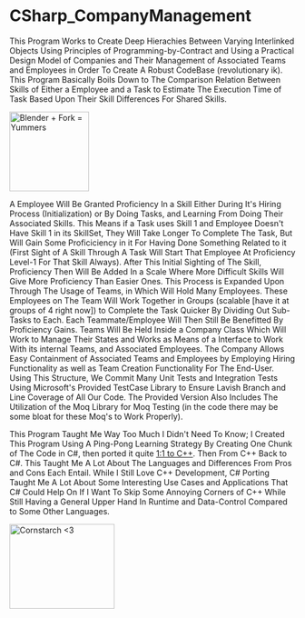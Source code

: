 # CSharp_CompanyManagement
This Program Works to Create Deep Hierachies Between Varying Interlinked Objects Using Principles of Programming-by-Contract and Using a Practical Design Model of Companies and Their Management of Associated Teams and Employees in Order To Create A Robust CodeBase (revolutionary ik).
This Program Basically Boils Down to The Comparison Relation Between Skills of Either a Employee and a Task to Estimate The Execution Time of Task
Based Upon Their Skill Differences For Shared Skills. 

<img src="https://media.giphy.com/media/heIX5HfWgEYlW/giphy.gif" alt="Blender + Fork = Yummers" width="140" height="140">

A Employee Will Be Granted Proficiency In a Skill Either During It's Hiring Process (Initialization)
or By Doing Tasks, and Learning From Doing Their Associated Skills. This Means if a Task uses Skill 1 and Employee Doesn't Have Skill 1 in its SkillSet,
They Will Take Longer To Complete The Task, But Will Gain Some Proficiciency in it For Having Done Something Related to it (First Sight of A Skill Through
A Task Will Start That Employee At Proficiency Level-1 For That Skill Always). After This Initial Sighting of The Skill, Proficiency Then Will Be Added In a Scale
Where More Difficult Skills Will Give More Proficiency Than Easier Ones. This Process is Expanded Upon Through The Usage of Teams, in Which Will Hold Many Employees.
These Employees on The Team Will Work Together in Groups (scalable [have it at groups of 4 right now]) to Complete the Task Quicker By Dividing Out Sub-Tasks to Each. Each
Teammate/Employee Will Then Still Be Benefitted By Proficiency Gains.
Teams Will Be Held Inside a Company Class Which Will Work to Manage Their States and Works as Means of a Interface to Work With its internal Teams, and Associated Employees.
The Company Allows Easy Containment of Associated Teams and Employees by Employing Hiring Functionality as well as Team Creation Functionality For The End-User.
Using This Structure, We Commit Many Unit Tests and Integration Tests Using Microsoft's Provided TestCase Library to Ensure Lavish Branch and Line Coverage of All Our Code.
The Provided Version Also Includes The Utilization of the Moq Library for Moq Testing (in the code there may be some bloat for these Moq's to Work Properly).

This Program Taught Me Way Too Much I Didn't Need To Know; I Created This Program Using A Ping-Pong Learning Strategy By Creating One Chunk of The Code in C#, then ported it quite <a href="https://github.com/Kingerthanu/CPP_Dynamic_CompanyManagement">1:1 to C++</a>. Then From C++ Back to C#. This Taught Me A Lot About The Languages and Differences From Pros and Cons Each Entail. While I Still Love C++ Development, C# Porting Taught Me A Lot About Some Interesting Use Cases and Applications That C# Could Help On
If I Want To Skip Some Annoying Corners of C++ While Still Having a General Upper Hand In Runtime and Data-Control Compared to Some Other Languages. 

<img src="https://github.com/Kingerthanu/CSharp_CompanyManagement/assets/76754592/f4438ddb-2039-4391-8f08-e488995e1658" alt="Cornstarch <3" width="185" height="149">
